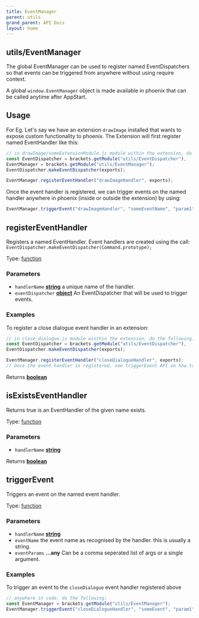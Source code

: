 ```yaml
---
title: EventManager
parent: utils
grand_parent: API Docs
layout: home
---
```

<!-- Generated by documentation.js. Update this documentation by updating the source code. -->

## utils/EventManager

The global EventManager can be used to register named EventDispatchers so that events
can be triggered from anywhere without using require context.

A global `window.EventManager` object is made available in phoenix that can be called anytime after AppStart.

## Usage

For Eg. Let's say we have an extension `drawImage` installed that wants to expose custom functionality to phoenix.
The Extension will first register named EventHandler like this:

```js
// in drawImage/someExtensionModule.js module within the extension, do the following:
const EventDispatcher = brackets.getModule("utils/EventDispatcher"),
EventManager = brackets.getModule("utils/EventManager");
EventDispatcher.makeEventDispatcher(exports);

EventManager.registerEventHandler("drawImageHandler", exports);
```

Once the event handler is registered, we can trigger events on the named handler anywhere in phoenix
(inside or outside the extension) by using:

```js
EventManager.triggerEvent("drawImageHandler", "someEventName", "param1", "param2", ...);
```

## registerEventHandler

Registers a named EventHandler. Event handlers are created using the call:
`EventDispatcher.makeEventDispatcher(Command.prototype);`

Type: [function][1]

### Parameters

*   `handlerName` **[string][2]** a unique name of the handler.
*   `eventDispatcher` **[object][3]** An EventDispatcher that will be used to trigger events.

### Examples

To register a close dialogue event handler in an extension:

```javascript
// in close-dialogue.js module winthin the extension, do the following:
const EventDispatcher = brackets.getModule("utils/EventDispatcher"),
EventDispatcher.makeEventDispatcher(exports);

EventManager.registerEventHandler("closeDialogueHandler", exports);
// Once the event handler is registered, see triggerEvent API on how to raise events
```

Returns **[boolean][4]** 

## isExistsEventHandler

Returns true is an EventHandler of the given name exists.

Type: [function][1]

### Parameters

*   `handlerName` **[string][2]** 

Returns **[boolean][4]** 

## triggerEvent

Triggers an event on the named event handler.

Type: [function][1]

### Parameters

*   `handlerName` **[string][2]** 
*   `eventName`  the event name as recognised by the handler. this is usually a string.
*   `eventParams` **...any** Can be a comma seperated list of args or a single argument.

### Examples

To trigger an event to the `closeDialogue` event handler registered above

```javascript
// anywhere in code, do the following:
const EventManager = brackets.getModule("utils/EventManager");
EventManager.triggerEvent("closeDialogueHandler", "someEvent", "param1", "param2", ...);
```

[1]: https://developer.mozilla.org/docs/Web/JavaScript/Reference/Statements/function

[2]: https://developer.mozilla.org/docs/Web/JavaScript/Reference/Global_Objects/String

[3]: https://developer.mozilla.org/docs/Web/JavaScript/Reference/Global_Objects/Object

[4]: https://developer.mozilla.org/docs/Web/JavaScript/Reference/Global_Objects/Boolean

